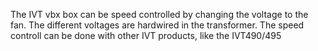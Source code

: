 The IVT vbx box can be speed controlled by changing the voltage to the fan. The different voltages are hardwired in the transformer. The speed controll can be done with other IVT products, like the IVT490/495

